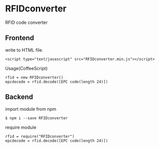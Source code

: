 # RFIDconverter
RFID code converter

## Frontend
write to HTML file.

```
<script type="text/javascript" src="RFIDconverter.min.js"></script>
```

Usage(CoffeeScript)
```
rfid = new RFIDconverter()  
epcdecode = rfid.decode([EPC code(length 24)])  
```

## Backend
import module from npm
```
$ npm i --save RFIDconverter
```

require module
```
rfid = require("RFIDconverter")
epcdecode = rfid.decode([EPC code(length 24)])

```
